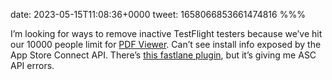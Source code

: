 date: 2023-05-15T11:08:36+0000
tweet: 1658066853661474816
%%%

I’m looking for ways to remove inactive TestFlight testers because we’ve hit our 10000 people limit for [PDF Viewer](https://pdfviewer.io/). Can’t see install info exposed by the App Store Connect API. There’s [this fastlane plugin](https://github.com/fastlane-community/fastlane-plugin-clean_testflight_testers), but it’s giving me ASC API errors.
